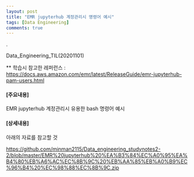```yaml
---
layout: post
title: "EMR jupyterhub 계정관리시 명령어 예시"
tags: [Data Engineering]
comments: true
---
```


.

Data_Engineering_TIL(20201101)


** 학습시 참고한 레퍼런스 : https://docs.aws.amazon.com/emr/latest/ReleaseGuide/emr-jupyterhub-pam-users.html


#### [주요내용]


EMR jupyterhub 계정관리시 유용한 bash 명령어 예시


#### [상세내용]


아래의 자료를 참고할 것


https://github.com/minman2115/Data_engineering_studynotes2-2/blob/master/EMR%20jupyterhub%20%EA%B3%84%EC%A0%95%EA%B4%80%EB%A6%AC%EC%8B%9C%20%EB%AA%85%EB%A0%B9%EC%96%B4%20%EC%98%88%EC%8B%9C.zip
